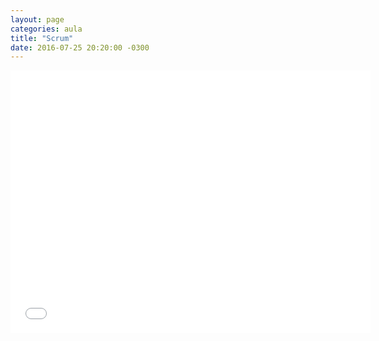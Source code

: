 ```yaml
---
layout: page
categories: aula
title: "Scrum"
date: 2016-07-25 20:20:00 -0300
---
```


<iframe src="//slides.com/rodrigorgs/scrum/embed" width="576" height="420" scrolling="no" frameborder="0" webkitallowfullscreen mozallowfullscreen allowfullscreen></iframe>